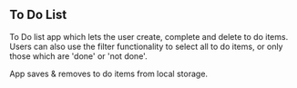 ## To Do List

To Do list app which lets the user create, complete and delete to do items. Users can also use the filter functionality to select all to do items, or only those which are 'done' or 'not done'.

App saves & removes to do items from local storage.
